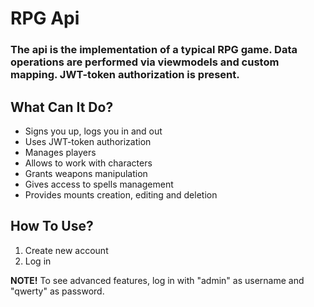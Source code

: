# RPG Api

### The api is the implementation of a typical RPG game. Data operations are performed via viewmodels and custom mapping. JWT-token authorization is present.

## What Can It Do?
* Signs you up, logs you in and out
* Uses JWT-token authorization
* Manages players
* Allows to work with characters
* Grants weapons manipulation
* Gives access to spells management
* Provides mounts creation, editing and deletion

## How To Use?
1. Create new account
2. Log in

**NOTE!** To see advanced features, log in with "admin" as username and "qwerty" as password.
